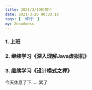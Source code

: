```yaml
---
title: 2021/3/19的修行
date: 2021-3-20 00:03:18
tags: [ '修行' ]
my: XenoAmess
---
```


### 1. 上班

### 2. 继续学习《深入理解Java虚拟机》

### 3. 继续学习《设计模式之禅》

今天休息了下……累了
